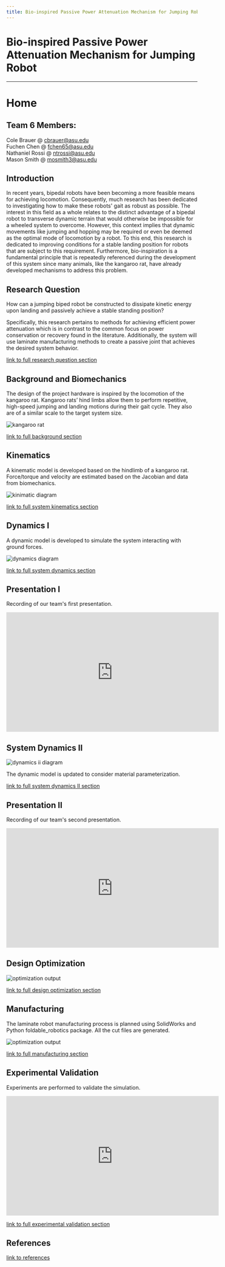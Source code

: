```yaml
---
title: Bio-inspired Passive Power Attenuation Mechanism for Jumping Robot
---
```

# Bio-inspired Passive Power Attenuation Mechanism for Jumping Robot

---

# Home

## Team 6 Members:

Cole Brauer @ cbrauer@asu.edu\
Fuchen Chen @ fchen65@asu.edu\
Nathaniel Rossi @ ntrossi@asu.edu\
Mason Smith @ mosmith3@asu.edu

## Introduction

In recent years, bipedal robots have been becoming a more feasible means for achieving locomotion. Consequently, much research has been dedicated to investigating how to make these robots' gait as robust as possible. The interest in this field as a whole relates to the distinct advantage of a bipedal robot to transverse dynamic terrain that would otherwise be impossible for a wheeled system to overcome. However, this context implies that dynamic movements like jumping and hopping may be required or even be deemed as the optimal mode of locomotion by a robot. To this end, this research is dedicated to improving conditions for a stable landing position for robots that are subject to this requirement. Furthermore, bio-inspiration is a fundamental principle that is repeatedly referenced during the development of this system since many animals, like the kangaroo rat, have already developed mechanisms to address this problem.

## Research Question

How can a jumping biped robot be constructed to dissipate kinetic energy upon landing and passively achieve a stable standing position?

Specifically, this research pertains to methods for achieving efficient power attenuation which is in contrast to the common focus on power conservation or recovery found in the literature.  Additionally, the system will use laminate manufacturing methods to create a passive joint that achieves the desired system behavior.

[link to full research question section](/researchquestion)

## Background and Biomechanics

The design of the project hardware is inspired by the locomotion of the kangaroo rat. Kangaroo rats’ hind limbs allow them to perform repetitive, high-speed jumping and landing motions during their gait cycle. They also are of a similar scale to the target system size.

![kangaroo rat](https://www.futurity.org/wp/wp-content/uploads/2017/09/jerboa-jumping.gif)

[link to full background section](/background)

## Kinematics

A kinematic model is developed based on the hindlimb of a kangaroo rat. Force/torque and velocity are estimated based on the Jacobian and data from biomechanics.

![kinimatic diagram](/img/leg-diagram-v3.jpg)

[link to full system kinematics section](/kinematics)

## Dynamics I

A dynamic model is developed to simulate the system interacting with ground forces.

![dynamics diagram](/img/dynamicsi_motion.png)

[link to full system dynamics section](/dynamicsi)

## Presentation I

Recording of our team's first presentation.

<iframe width="560" height="315" src="https://www.youtube-nocookie.com/embed/hoA4KZbpxvk" frameborder="0" allow="accelerometer; autoplay; clipboard-write; encrypted-media; gyroscope; picture-in-picture" allowfullscreen></iframe>

## System Dynamics II

![dynamics ii diagram](/img/output_12_1.png)

The dynamic model is updated to consider material parameterization.

[link to full system dynamics II section](https://nbviewer.jupyter.org/urls/mosmith3asu.github.io/dyncamicsii.ipynb)

## Presentation II

Recording of our team's second presentation.

<iframe width="560" height="315" src="https://www.youtube.com/embed/EKJCo6YdBzc" title="YouTube video player" frameborder="0" allow="accelerometer; autoplay; clipboard-write; encrypted-media; gyroscope; picture-in-picture" allowfullscreen></iframe>

## Design Optimization

![optimization output](/img/optimization.png)

[link to full design optimization section](https://nbviewer.jupyter.org/urls/mosmith3asu.github.io/design_optimization.ipynb)

## Manufacturing
The laminate robot manufacturing process is planned using SolidWorks and Python foldable_robotics package. All the cut files are generated.

![optimization output](img/manufacturing/solidworkswithpayload.JPG)

[link to full manufacturing section](/manufacturing)

## Experimental Validation
Experiments are performed to validate the simulation.

<iframe width="560" height="315" src="https://www.youtube.com/embed/sDl8Qv2XFEM" title="YouTube video player" frameborder="0" allow="accelerometer; autoplay; clipboard-write; encrypted-media; gyroscope; picture-in-picture" allowfullscreen></iframe>

[link to full experimental validation	 section](/experiment)

## References
[link to references](/references)
